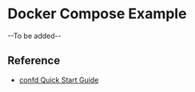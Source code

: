 # Docker Compose Example

--To be added--

## Reference

- [confd Quick Start Guide](https://github.com/kelseyhightower/confd/blob/master/docs/quick-start-guide.md)